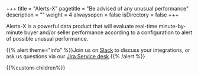 +++
title = "Alerts-X"
pagetitle = "Be advised of any unusual performance"
description = ""
weight = 4
alwaysopen = false
isDirectory = false
+++

Alerts-X is a powerful data product that will evaluate real-time minute-by-minute buyer and/or seller performance according to a configuration to alert of possible unusual performance.

{{% alert theme="info" %}}Join us on [Slack](https://slack.travelgatex.com/) to discuss your integrations, or ask us questions via our [Jira Service desk](https://xmltravelgate.atlassian.net/servicedesk/customer/portal/7).{{% /alert %}}


{{%custom-children%}}
